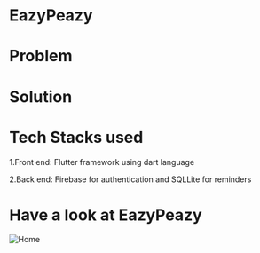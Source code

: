 # EazyPeazy
# Problem 
# Solution
# Tech Stacks used
1.Front end: Flutter framework using dart language

2.Back end: Firebase for authentication and SQLLite for reminders
# Have a look at EazyPeazy

![Home](https://user-images.githubusercontent.com/100767035/219857061-8d902d4a-c152-439a-9449-52497e6ea4df.png)
